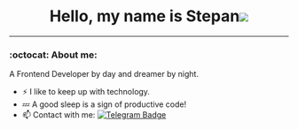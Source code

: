 # <div align="center">Hello, my name is Stepan![](https://user-images.githubusercontent.com/18350557/176309783-0785949b-9127-417c-8b55-ab5a4333674e.gif)</div>  

---

### :octocat: About me:

A Frontend Developer by day and dreamer by night.
- :zap: I like to keep up with technology.
- :zzz: A good sleep is a sign of productive code!
- :mailbox: Contact with me: [![Telegram Badge](https://img.shields.io/badge/-StepanChaban-blue?style=flat&logo=Telegram&logoColor=white)](https://t.me/xxlnamne)
